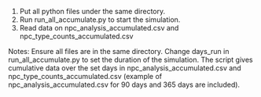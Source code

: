 1) Put all python files under the same directory.
2) Run run_all_accumulate.py to start the simulation.
3) Read data on npc_analysis_accumulated.csv and npc_type_counts_accumulated.csv

Notes:
Ensure all files are in the same directory.
Change days_run in run_all_accumulate.py to set the duration of the simulation.
The script gives cumulative data over the set days in npc_analysis_accumulated.csv and npc_type_counts_accumulated.csv
(example of npc_analysis_accumulated.csv for 90 days and 365 days are included).

